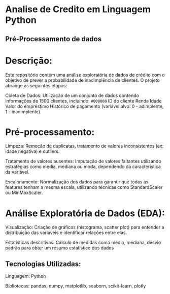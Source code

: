 # Analise de Credito em Linguagem Python

## Pré-Processamento de dados

# Descrição:

Este repositório contém uma análise exploratória de dados de crédito com o objetivo de prever a probabilidade de inadimplência de clientes. O projeto abrange as seguintes etapas:

Coleta de Dados: Utilização de um conjunto de dados contendo informações de 1500 clientes, incluindo:
`#000000` ID do cliente
Renda
Idade
Valor do empréstimo
Histórico de pagamento (variável alvo: 0 - adimplente, 1 - inadimplente)

# Pré-processamento:

Limpeza: Remoção de duplicatas, tratamento de valores inconsistentes (ex: idade negativa) e outliers.

Tratamento de valores ausentes: Imputação de valores faltantes utilizando estratégias como média, mediana ou moda, dependendo da característica da variável.

Escalonamento: Normalização dos dados para garantir que todas as features tenham a mesma escala, utilizando técnicas como StandardScaler ou MinMaxScaler.

# Análise Exploratória de Dados (EDA):

Visualização: Criação de gráficos (histograma, scatter plot) para entender a distribuição das variáveis e identificar relações entre elas.

Estatísticas descritivas: Cálculo de medidas como média, mediana, desvio padrão para obter um resumo estatístico dos dados


## Tecnologias Utilizadas:

Linguagem: Python

Bibliotecas: pandas, numpy, matplotlib, seaborn, scikit-learn, plotly


